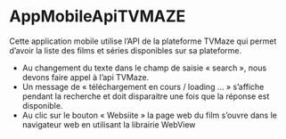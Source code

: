 # AppMobileApiTVMAZE

Cette application mobile utilise  l’API de la plateforme TVMaze qui permet d’avoir la liste des films et séries disponibles sur sa plateforme.
- Au changement du texte dans le champ de saisie « search », nous devons faire appel à l’api TVMaze. 
- Un message de « téléchargement en cours / loading … » s’affiche pendant la recherche et doit disparaitre une fois que la réponse est disponible.
- Au clic sur le bouton « Websiite » la page web du film s’ouvre dans le navigateur web en utilisant la librairie WebView
